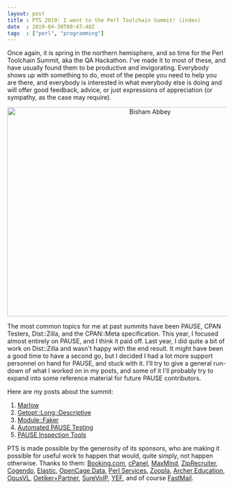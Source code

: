 ```yaml
---
layout: post
title : PTS 2019: I went to the Perl Toolchain Summit! (index)
date  : 2019-04-30T00:47:48Z
tags  : ["perl", "programming"]
---
```

Once again, it is spring in the northern hemisphere, and so time for the Perl
Toolchain Summit, aka the QA Hackathon.  I've made it to most of these, and
have usually found them to be productive and invigorating.  Everybody shows up
with something to do, most of the people you need to help you are there, and
everybody is interested in what everybody else is doing and will offer good
feedback, advice, or just expressions of appreciation (or sympathy, as the case
may require).

<center>
<a data-flickr-embed="true"  href="https://www.flickr.com/photos/rjbs/32794032017/in/album-72157704854535142/" title="Bisham Abbey"><img src="https://live.staticflickr.com/65535/32794032017_520a64eeb7_z.jpg" width="640" height="480" alt="Bisham Abbey"></a><script async src="//embedr.flickr.com/assets/client-code.js" charset="utf-8"></script>
</center>

The most common topics for me at past summits have been PAUSE, CPAN Testers,
Dist::Zilla, and the CPAN::Meta specification.  This year, I focused almost
entirely on PAUSE, and I think it paid off.  Last year, I did quite a bit of
work on Dist::Zilla and wasn't happy with the end result.  It might have been a
good time to have a second go, but I decided I had a lot more support personnel
on hand for PAUSE, and stuck with it.  I'll try to give a general run-down of
what I worked on in my posts, and some of it I'll probably try to expand into
some reference material for future PAUSE contributors.

Here are my posts about the summit:

1. [Marlow](https://rjbs.manxome.org/rubric/entry/2113)
2. [Getopt::Long::Descriptive](https://rjbs.manxome.org/rubric/entry/2114)
3. [Module::Faker](https://rjbs.manxome.org/rubric/entry/2115)
4. [Automated PAUSE Testing](https://rjbs.manxome.org/rubric/entry/2116)
5. [PAUSE Inspection Tools](https://rjbs.manxome.org/rubric/entry/2117)

PTS is made possible by the generosity of its sponsors, who are making it possible for useful work to happen that would, quite simply, not happen otherwise.  Thanks to them: [Booking.com](https://www.booking.com),
[cPanel](https://cpanel.com),
[MaxMind](https://www.maxmind.com/en/home),
[ZipRecruiter](https://www.ziprecruiter.com),
[Cogendo](https://cogendo.com),
[Elastic](https://www.elastic.co),
[OpenCage Data](https://opencagedata.com),
[Perl Services](https://www.perl-services.de),
[Zoopla](https://www.zoopla.co.uk),
[Archer Education](https://www.archeredu.com),
[OpusVL](http://opusvl.com),
[Oetiker+Partner](https://www.oetiker.ch),
[SureVoIP](https://www.surevoip.co.uk),
[YEF](http://www.yapceurope.org), and of course [FastMail](https://www.fastmail.com/).
